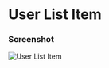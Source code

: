 # User List Item

### Screenshot

![User List Item](https://user-images.githubusercontent.com/19285811/69405306-4380cc00-0d3a-11ea-8401-b22d6e7c95ff.png)
